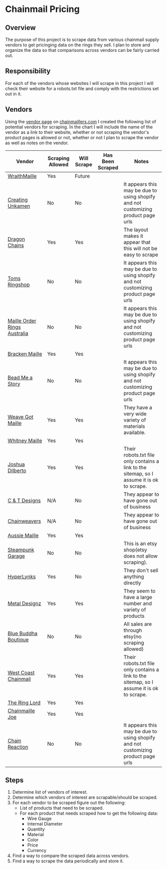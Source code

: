# Chainmail Pricing

## Overview

The purpose of this project is to scrape data from various chainmail supply vendors to get pricinging data on the rings they sell. I plan to store and organize the data so that comparisons across vendors can be fairly carried out.

## Responsibility

For each of the vendors whose websites I will scrape in this project I will check their website for a robots.txt file and comply with the restrictions set out in it.

## Vendors

Using the [vendor page](https://chainmaillers.com/reviews/categories/suppliers.4/) on [chainmaillers.com](https://chainmaillers.com/) I created the following list of potential vendors for scraping. In the chart I will include the name of the vendor as a link to their website, whether or not scraping the vendor's product pages is allowed or not, whether or not I plan to scrape the vendor as well as notes on the vendor.

| **Vendor**                                                                    | **Scraping Allowed** | **Will Scrape** | **Has Been Scraped** | **Notes**                                                                                  |
|-------------------------------------------------------------------------------|----------------------|-----------------|----------------------|--------------------------------------------------------------------------------------------|
| [WraithMaille](https://www.wraithmaille.co.uk/)                               | Yes                  | Future          |                      |                                                                                            |
| [Creating Unkamen](https://www.wraithmaille.co.uk/)                           | No                   | No              |                      | It appears this may be due to using shopify and not customizing product page urls          |
| [Dragon Chains](https://www.dragonchains.com/)                                | Yes                  | Yes             |                      | The layout makes it appear that this will not be easy to scrape                            |
| [Toms Ringshop](https://toms-ringshop.at/)                                    | No                   | No              |                      | It appears this may be due to using shopify and not customizing product page urls          |
| [Maille Order Rings Australia](https://www.mailleorderringsaustralia.com.au/) | No                   | No              |                      | It appears this may be due to using shopify and not customizing product page urls          |
| [Bracken Maille](https://brackenmaille.com/)                                  | Yes                  | Yes             |                      |                                                                                            |
| [Bead Me a Story](https://www.beadmeastory.com/)                              | No                   | No              |                      | It appears this may be due to using shopify and not customizing product page urls          |
| [Weave Got Maille](https://weavegotmaille.com/)                               | Yes                  | Yes             |                      | They have a very wide variety of materials available.                                      |
| [Whitney Maille](https://whitneymaille.square.site/)                          | Yes                  | Yes             |                      |                                                                                            |
| [Joshua Dilberto](https://www.joshuadiliberto.com/JD_newWebPages/index.php)   | Yes                  | Yes             |                      | Their robots.txt file only contains a link to the sitemap, so I assume it is ok to scrape. |
| [C & T Designs](http://www.candtdesigns.com/)                                 | N/A                  | No              |                      | They appear to have gone out of business                                                   |
| [Chainweavers](https://chainweavers.com/)                                     | N/A                  | No              |                      | They appear to have gone out of business                                                   |
| [Aussie Maille](https://www.aussiemaille.com/)                                | Yes                  | Yes             |                      |                                                                                            |
| [Steampunk Garage](https://www.etsy.com/shop/spgsupplies/?etsrc=sdt)          | No                   | No              |                      | This is an etsy shop(etsy does not allow scraping).                                        |
| [HyperLynks](https://hyperlynks.ca/index.html)                                | Yes                  | No              |                      | They don't sell anything directly                                                          |
| [Metal Designz](https://www.metaldesignz.com/)                                | Yes                  | Yes             |                      | They seem to have a large number and variety of products                                   |
| [Blue Buddha Boutique](http://www.bluebuddhaboutique.com/)                    | No                   | No              |                      | All sales are through etsy(no scraping allowed)                                            |
| [West Coast Chainmail](https://www.westcoastchainmail.com/index.html)         | Yes                  | Yes             |                      | Their robots.txt file only contains a link to the sitemap, so I assume it is ok to scrape. |
| [The Ring Lord](https://theringlord.com/)                                     | Yes                  | Yes             |                      |                                                                                            |
| [Chainmaille Joe](https://www.chainmailjoe.com/)                              | Yes                  | Yes             |                      |                                                                                            |
| [Chain Reaction](https://www.chain-reaction.ca/)                              | No                   | No              |                      | It appears this may be due to using shopify and not customizing product page urls          |

## Steps

1. Determine list of vendors of interest.
2. Determine which vendors of interest are scrapable/should be scraped.
3. For each vendor to be scraped figure out the following:
    * List of products that need to be scraped.
    * For each product that needs scraped how to get the following data:
        * Wire Gauge
        * Internal Diameter
        * Quantity
        * Material
        * Color
        * Price
        * Currency
4. Find a way to compare the scraped data across vendors.
5. Find a way to scrape the data periodically and store it.
